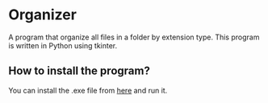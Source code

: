 # Organizer
A program that organize all files in a folder by extension type. This program is written in Python using tkinter.

## How to install the program?
You can install the .exe file from [here](https://github.com/N0amLevi/Organizer/releases/tag/v1.0.0) and run it.
